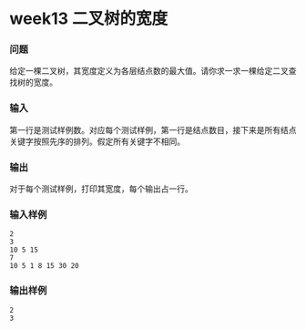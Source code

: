 # week13 二叉树的宽度

### 问题
给定一棵二叉树，其宽度定义为各层结点数的最大值。请你求一求一棵给定二叉查找树的宽度。
### 输入
第一行是测试样例数。对应每个测试样例，第一行是结点数目，接下来是所有结点关键字按照先序的排列。假定所有关键字不相同。

### 输出
对于每个测试样例，打印其宽度，每个输出占一行。

### 输入样例
```
2
3
10 5 15
7
10 5 1 8 15 30 20
```
### 输出样例
```
2
3
```